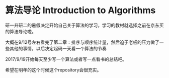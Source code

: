 # 算法导论 Introduction to Algorithms

研一升研二的暑假决定开始自己关于算法的学习，学习的教材就选择之前在京东买的算法导论啦。

大概在9/12号左右看完了第二章：排序与顺序统计量，然后迫于老板的压力做了一些其他的事情，以后决定起码一天看一个算法的节奏

2017/9/19开始每天至少写一个算法或者写一点看书的总结吧。

希望在明年的这个时候这个repository会很充实。
